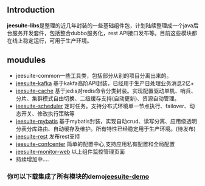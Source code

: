 ## Introduction
**jeesuite-libs**是整理的近几年封装的一些基础组件包，计划陆续整理成一个java后台服务开发套件，包括整合dubbo服务化，rest API接口发布等。目前这些模块都在线上稳定运行，可用于生产环境。


## moudules
* jeesuite-common一些工具类，包括部分从别的项目分离出来的。
* [jeesuite-kafka](./docs/kafka.md) 基于kakfa高阶API封装，已经用于生产日处理业务消息2亿+
* [jeesuite-cache](./docs/cache.md) 基于jedis对redis命令分类封装。实现配置驱动单机、哨兵、分片、集群模式自由切换、二级缓存支持(自动更新)、资源自动管理。
* [jeesuite-scheduler](./docs/scheduler.md) 定时任务。支持分布式环境单一节点执行、failover、动态开关、修改执行策略等
* [jeesuite-mybatis](./docs/mybatis.md) 基于mybatis封装，实现自动crud、读写分离、应用级透明分表分库路由、自动缓存及维护。所有特性已经稳定用于生产环境。(待发布)
* [jeesuite-rest](./docs/rest.md) 发布rest支持
* [jeesuite-confcenter](./docs/confcenter.md) 简单的配置中心,支持应用私有配置和全局配置
* [jeesuite-monitor-web](./docs/admin.md) 以上组件监控管理页面
* 持续增加中....


### 你可以下载集成了所有模块的demo[jeesuite-demo](https://github.com/vakinge/jeesuite-demo) 
